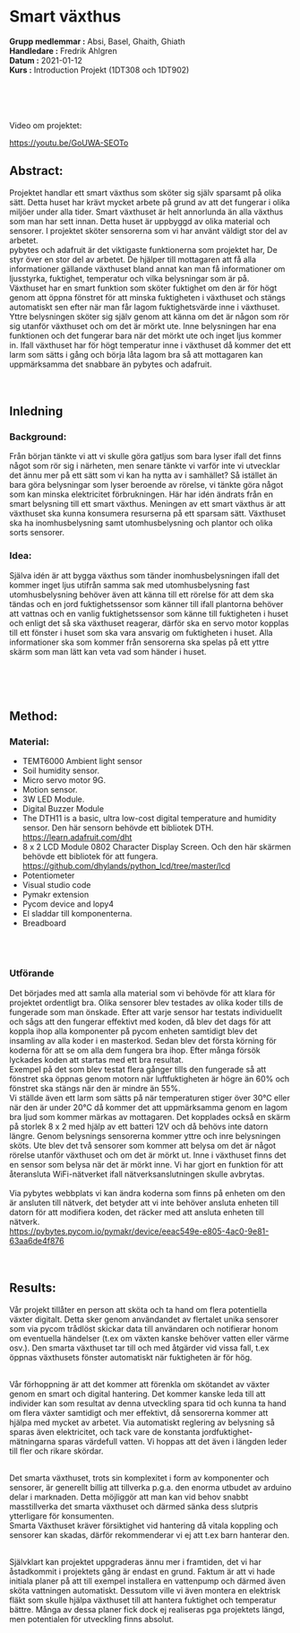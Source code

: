  # Smart växthus 
 


**Grupp medlemmar :** Absi, Basel, Ghaith, Ghiath <br>
**Handledare :** Fredrik Ahlgren <br>
**Datum :** 2021-01-12 <br>
**Kurs :** Introduction Projekt (1DT308 och 1DT902) <br><br><br><br><br>

Video om projektet:

https://youtu.be/GoUWA-SEOTo

## Abstract:
Projektet handlar ett smart växthus som sköter sig själv sparsamt på olika sätt. Detta huset har krävt mycket arbete på grund av att det fungerar i olika miljöer under alla tider. Smart växthuset är helt annorlunda än alla växthus som man har sett innan. Detta huset är uppbyggd av olika material och sensorer. I projektet sköter sensorerna som vi har använt väldigt stor del av arbetet. <br>
pybytes och adafruit är det viktigaste funktionerna som projektet har, De styr över en stor del av arbetet. De hjälper till mottagaren att få alla informationer gällande växthuset bland annat kan man få informationer om ljusstyrka, fuktighet, temperatur och vilka belysningar som är på.<br>
Växthuset har en smart funktion som sköter fuktighet om den är för högt genom att öppna fönstret för att minska fuktigheten i växthuset och stängs automatiskt sen efter när man får lagom fuktighetsvärde inne i växthuset. Yttre belysningen sköter sig själv genom att känna om det är någon som rör sig utanför växthuset och om det är mörkt ute. Inne belysningen har ena funktionen och det fungerar bara när det mörkt ute och inget ljus kommer in. Ifall växthuset har för högt temperatur inne i växthuset då kommer det ett larm som sätts i gång och börja låta lagom bra så att mottagaren kan uppmärksamma det snabbare än pybytes och adafruit. 
<br>
<br>
<br>

## Inledning 
### Background:
Från början tänkte vi att vi skulle göra gatljus som bara lyser ifall det finns något som rör sig i närheten, men senare tänkte vi varför inte vi utvecklar det ännu mer på ett sätt som vi kan ha nytta av i samhället? Så istället än bara göra belysningar som lyser beroende av rörelse, vi tänkte göra något som kan minska elektricitet förbrukningen. Här har idén ändrats från en smart belysning till ett smart växthus. Meningen av ett smart växthus är att växthuset ska kunna konsumera resurserna på ett sparsam sätt. Växthuset ska ha inomhusbelysning samt utomhusbelysning och plantor och olika sorts sensorer. 


### Idea:
Själva idén är att bygga växthus som tänder inomhusbelysningen ifall det kommer inget ljus utifrån samma sak med utomhusbelysning fast utomhusbelysning behöver även att känna till ett rörelse för att dem ska tändas och en jord fuktighetssensor som känner till ifall plantorna behöver att vattnas och en vanlig fuktighetssensor som känne till fuktigheten i huset och enligt det så ska växthuset reagerar, därför ska en servo motor kopplas till ett fönster i huset som ska vara ansvarig om fuktigheten i huset. Alla informationer ska som kommer från sensorerna ska spelas på ett yttre skärm som man lätt kan veta vad som händer i huset.

<br>
<br>
<br>


## Method:<br>
### Material:
- TEMT6000 Ambient light sensor
- Soil humidity sensor.
- Micro servo motor 9G.
- Motion sensor.
- 3W LED Module.
- Digital Buzzer Module
- The DTH11 is a basic, ultra low-cost digital temperature and humidity sensor. Den här sensorn behövde ett bibliotek DTH. https://learn.adafruit.com/dht  
- 8 x 2 LCD Module 0802 Character Display Screen. Och den här skärmen behövde ett bibliotek för att fungera. https://github.com/dhylands/python_lcd/tree/master/lcd
- Potentiometer
- Visual studio code 
- Pymakr extension
- Pycom device and lopy4
- El sladdar till komponenterna.
- Breadboard 
 <br>
<br>

### Utförande 
Det börjades med att samla alla material som vi behövde för att klara för projektet ordentligt bra. Olika sensorer blev testades av olika koder tills de fungerade som man önskade. Efter att varje sensor har testats individuellt och sågs att den fungerar effektivt med koden, då blev det dags för att koppla ihop alla komponenter på pycom enheten samtidigt blev det insamling av alla koder i en masterkod. Sedan blev det första körning för koderna för att se om alla dem fungera bra ihop. Efter många försök lyckades koden att startas med ett bra resultat. <br>
Exempel på det som blev testat flera gånger tills den fungerade så att fönstret ska öppnas genom motorn när luftfuktigheten är högre än 60% och fönstret ska stängs när den är mindre än 55%. <br>
Vi ställde även ett larm som sätts på när temperaturen stiger över 30°C eller när den är under 20°C då kommer det att uppmärksamma genom en lagom bra ljud som kommer märkas av mottagaren. Det kopplades också en skärm på storlek 8 x 2 med hjälp av ett batteri 12V och då behövs inte datorn längre. Genom belysnings sensorerna kommer yttre och inre belysningen sköts. Ute blev det två sensorer som kommer att belysa om det är något rörelse utanför växthuset och om det är mörkt ut. Inne i växthuset finns det en sensor som belysa när det är mörkt inne. Vi har gjort en funktion för att återansluta WiFi-nätverket ifall nätverksanslutningen skulle avbrytas.<br>
<br>
Via pybytes webbplats vi kan ändra koderna som finns på enheten om den är ansluten till nätverk, det betyder att vi inte behöver ansluta enheten till datorn för att modifiera koden, det räcker med att ansluta enheten till nätverk.<br>
https://pybytes.pycom.io/pymakr/device/eeac549e-e805-4ac0-9e81-63aa6de4f876 
<br>
<br>
<br>

## Results:
Vår projekt tillåter en person att sköta och ta hand om flera potentiella växter digitalt. Detta sker genom användandet av flertalet unika sensorer som via pycom trådlöst skickar data till användaren och notifierar honom om eventuella händelser (t.ex om växten kanske behöver vatten eller värme osv.). Den smarta växthuset tar till och med åtgärder vid vissa fall, t.ex öppnas växthusets fönster automatiskt när fuktigheten är för hög.<br><br> 

Vår förhoppning är att det kommer att förenkla om skötandet av växter genom en smart och digital hantering. Det kommer kanske leda till att individer kan som resultat av denna utveckling spara tid och kunna ta hand om flera växter samtidigt och mer effektivt, då sensorerna kommer att hjälpa med mycket av arbetet. Via automatiskt reglering av belysning så sparas även elektricitet, och tack vare de konstanta jordfuktighet-mätningarna sparas värdefull vatten. Vi hoppas att det även i längden leder till fler och rikare skördar.<br><br>

Det smarta växthuset, trots sin komplexitet i form av komponenter och sensorer, är generellt  billig att tillverka p.g.a. den enorma utbudet av arduino delar i marknaden. Detta möjliggör att man kan vid behov snabbt masstillverka det smarta växthuset och därmed sänka dess slutpris ytterligare för konsumenten.  <br>
Smarta Växthuset kräver försiktighet vid hantering då vitala koppling och sensorer kan skadas, därför rekommenderar vi ej att t.ex barn hanterar den. <br><br>

Självklart kan projektet uppgraderas ännu mer i framtiden, det vi har åstadkommit i projektets gång är endast en grund. Faktum är att vi hade initiala planer på att till exempel installera en vattenpump och därmed även sköta vattningen automatiskt. Dessutom ville vi även montera en elektrisk fläkt som skulle hjälpa växthuset till att hantera fuktighet och temperatur bättre. Många av dessa planer fick dock ej realiseras pga projektets längd, men potentialen för utveckling finns absolut. 
